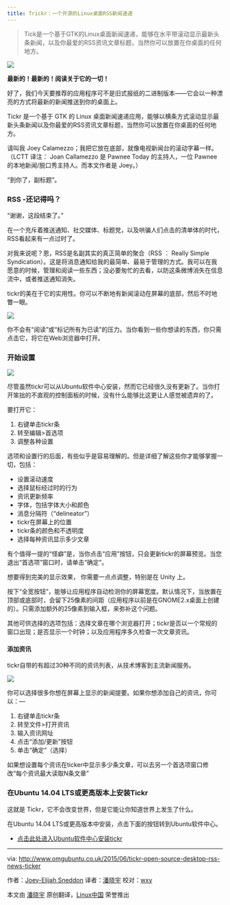 ```yaml
---
title: Trickr：一个开源的Linux桌面RSS新闻速递
---
```


> Tick是一个基于GTK的Linux桌面新闻速递，能够在水平带滚动显示最新头条新闻，以及你最爱的RSS资讯文章标题，当然你可以放置在你桌面的任何地方。

![](http://www.omgubuntu.co.uk/wp-content/uploads/2015/05/rss-tickr.jpg)

**最新的！最新的！阅读关于它的一切！**

好了，我们今天要推荐的应用程序可不是旧式报纸的二进制版本——它会以一种漂亮的方式将最新的新闻推送到你的桌面上。

Tickr 是一个基于 GTK 的 Linux 桌面新闻速递应用，能够以横条方式滚动显示最新头条新闻以及你最爱的RSS资讯文章标题，当然你可以放置在你桌面的任何地方。

请叫我 Joey Calamezzo；我把它放在底部，就像电视新闻台的滚动字幕一样。 （LCTT 译注： Joan Callamezzo 是 Pawnee Today 的主持人，一位 Pawnee 的本地新闻/脱口秀主持人。而本文作者是 Joey。）

“到你了，副标题”。

### RSS -还记得吗？ ###

“谢谢，这段结束了。”

在一个充斥着推送通知、社交媒体、标题党，以及哄骗人们点击的清单体的时代，RSS看起来有一点过时了。

对我来说呢？恩，RSS是名副其实的真正简单的聚合（RSS ： Really Simple Syndication）。这是将消息通知给我的最简单、最易于管理的方式。我可以在我愿意的时候，管理和阅读一些东西；没必要匆忙的去看，以防这条微博消失在信息流中，或者推送通知消失。

tickr的美在于它的实用性。你可以不断地有新闻滚动在屏幕的底部，然后不时地瞥一眼。

![](http://www.omgubuntu.co.uk/wp-content/uploads/2015/05/tickr-close-up-750x58.jpg)

你不会有“阅读”或“标记所有为已读”的压力。当你看到一些你想读的东西，你只需点击它，将它在Web浏览器中打开。

### 开始设置 ###

![](http://www.omgubuntu.co.uk/wp-content/uploads/2015/05/tickr-rss-settings.jpg)

尽管虽然tickr可以从Ubuntu软件中心安装，然而它已经很久没有更新了。当你打开笨拙的不直观的控制面板的时候，没有什么能够比这更让人感觉被遗弃的了。

要打开它：

1. 右键单击tickr条
1. 转至编辑>首选项
1. 调整各种设置

选项和设置行的后面，有些似乎是容易理解的。但是详细了解这些你才能够掌握一切，包括：

- 设置滚动速度
- 选择鼠标经过时的行为
- 资讯更新频率
- 字体，包括字体大小和颜色
- 消息分隔符（“delineator”）
- tickr在屏幕上的位置
- tickr条的颜色和不透明度
- 选择每种资讯显示多少文章

有个值得一提的“怪癖”是，当你点击“应用”按钮，只会更新tickr的屏幕预览。当您退出“首选项”窗口时，请单击“确定”。

想要得到完美的显示效果， 你需要一点点调整，特别是在 Unity 上。

按下“全宽按钮”，能够让应用程序自动检测你的屏幕宽度。默认情况下，当放置在顶部或底部时，会留下25像素的间距（应用程序以前是在GNOME2.x桌面上创建的）。只需添加额外的25像素到输入框，来弥补这个问题。

其他可供选择的选项包括：选择文章在哪个浏览器打开；tickr是否以一个常规的窗口出现；是否显示一个时钟；以及应用程序多久检查一次文章资讯。

#### 添加资讯 ####

tickr自带的有超过30种不同的资讯列表，从技术博客到主流新闻服务。

![](http://www.omgubuntu.co.uk/wp-content/uploads/2015/05/feed-picker-750x398.jpg)

你可以选择很多你想在屏幕上显示的新闻提要。如果你想添加自己的资讯，你可以：—

1. 右键单击tickr条
1. 转至文件>打开资讯
1. 输入资讯网址
1. 点击“添加/更新”按钮
1. 单击“确定”（选择）

如果想设置每个资讯在ticker中显示多少条文章，可以去另一个首选项窗口修改“每个资讯最大读取N条文章”

### 在Ubuntu 14.04 LTS或更高版本上安装Tickr ###

这就是 Tickr，它不会改变世界，但是它能让你知道世界上发生了什么。

在Ubuntu 14.04 LTS或更高版本中安装，点击下面的按钮转到Ubuntu软件中心。

- [点击此处进入Ubuntu软件中心安装tickr][1]

--------------------------------------------------------------------------------

via: http://www.omgubuntu.co.uk/2015/06/tickr-open-source-desktop-rss-news-ticker

作者：[Joey-Elijah Sneddon][a]
译者：[潘晓宇](https://github.com/xiaoyu33)
校对：[wxy](https://github.com/wxy)

本文由 [潘晓宇](https://github.com/LCTT/TranslateProject) 原创翻译，[Linux中国](https://linux.cn/) 荣誉推出

[a]:https://plus.google.com/117485690627814051450/?rel=author
[1]:apt://tickr
